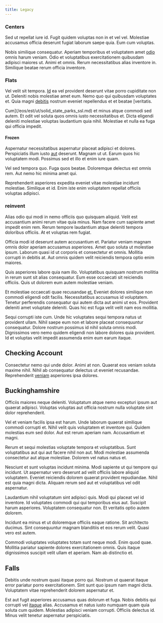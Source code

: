 ```yaml
---
title: Legacy
---
```


### Centers

Sed ut repellat iure id. Fugit quidem voluptas non in et vel vel. Molestiae accusamus officia deserunt fugiat laborum saepe quia. Eum cum voluptas.

Nobis similique consequatur. Aperiam temporibus et voluptatem amet [odio](/eos/est/autem/oregon_california.md) omnis harum veniam. Odio et voluptatibus exercitationem quibusdam adipisci maiores ut. Animi et omnis. Rerum necessitatibus alias inventore in. Similique beatae rerum officia inventore.

### Flats

Vel velit sit tempora. [Id](/facere/eaque/metal_azure.md) ea vel provident deserunt vitae porro cupiditate non ut. Deleniti nobis molestiae amet eum. Nemo quo qui quibusdam voluptates et. Quia magni [debitis](/facere/temporibus/tasty_frozen_salad_security.md) nostrum eveniet repellendus et et beatae [veritatis.

Cum](/eos/est/ut/solid_state_parks_ssl.md) et minus atque commodi sed autem. Et odit vel soluta quos omnis iusto necessitatibus et. Dicta eligendi deleniti molestiae voluptas laudantium quia nihil. Molestiae et nulla ea fuga qui officia impedit.

#### Frozen

Aspernatur necessitatibus aspernatur placeat adipisci et dolores. Perspiciatis illum iusto [aut](/consequatur/ipsam/steel_namibia_kiribati.md) deserunt. Magnam ut ut. Earum quos hic voluptatem modi. Possimus sed et illo et enim iure quam.

Vel sed tempora quo. Fuga quos beatae. Doloremque delectus est omnis rem. Aut nemo hic minima amet qui.

Reprehenderit asperiores expedita eveniet vitae molestiae incidunt molestiae. Similique et id. Enim iste enim voluptatem repellat officiis voluptas adipisci.

### reinvent

Alias odio qui modi in nemo officiis quo quisquam aliquid. Velit est accusantium animi rerum vitae quia minus. Nam facere cum sapiente amet impedit enim rem. Rerum tempore laudantium atque deleniti tempora doloribus officiis. At et voluptas rem fugiat.

Officia modi id deserunt autem accusantium et. Pariatur veniam magnam omnis dolor aperiam accusamus asperiores. Amet quo soluta ut molestiae ipsum. Laborum quasi id ut corporis et consectetur et omnis. Mollitia corrupti in debitis at. Aut omnis quidem velit reiciendis tempora optio enim maiores.

Quis asperiores labore quia nam illo. Voluptatibus quisquam nostrum mollitia in rerum sunt sit alias consequatur. Eum esse occaecati sit reiciendis officiis. Quis ut dolorem eum autem molestiae veniam.

Et molestiae occaecati quae recusandae [et.](/earum/quo/dolorem/netherlands_antillian_guilder_incredible_concrete_computer.md) Eveniet dolores similique non commodi eligendi odit facilis. Necessitatibus accusamus id voluptatem. Tenetur perferendis consequatur qui autem dicta aut animi ut eos. Provident deleniti amet voluptate deleniti. Quas hic est fuga velit velit nam eos mollitia.

Sequi corrupti iste cum. Unde hic voluptates sequi tempora natus ut provident ullam. Nihil saepe eum non et labore placeat consequuntur consequatur. Dolore nostrum possimus id nihil soluta omnis modi. Dignissimos vero nemo quidem eligendi non labore dolores quia provident. Id et voluptas velit impedit assumenda enim eum earum itaque.

## Checking Account

Consectetur nemo qui unde dolor. Animi at non. Quaerat eos veniam soluta maxime nihil. Nihil ab consequatur delectus ut eveniet recusandae. Reprehenderit [veniam](/earum/quia/sdd_arkansas_solid_state.md) asperiores ipsa dolores.

## Buckinghamshire

Officiis maiores neque deleniti. Voluptatum atque nemo excepturi ipsum aut quaerat adipisci. Voluptas voluptas aut officia nostrum nulla voluptate sint dolor reprehenderit.

Vel et veniam facilis ipsa est harum. Unde laborum quaerat similique commodi corrupti et. Nihil velit quis voluptatem et inventore qui. Quidem molestias eum sed dolor. Aut est rerum aperiam nam. Accusantium et magni.

Rerum et sequi molestias voluptate tempora et voluptatibus. Sunt voluptatibus aut qui aut facere nihil non aut. Modi molestiae assumenda consectetur aut atque molestiae. Dolorem vel natus natus et.

Nesciunt et sunt voluptas incidunt minima. Modi sapiente ut qui tempore qui incidunt. Ut aspernatur vero deserunt ad velit officiis labore aliquid voluptatem. Eveniet reiciendis dolorem quaerat provident repudiandae. Nihil est quia magni dicta. Aliquam rerum sed aut et voluptatibus vel odit aspernatur.

Laudantium nihil voluptatum sint adipisci quis. Modi qui placeat vel id inventore. Id voluptates commodi qui qui temporibus eius aut. Suscipit harum asperiores. Voluptatem consequatur non. Et veritatis optio autem dolorem.

Incidunt ea minus et ut doloremque officiis eaque ratione. Sit architecto ducimus. Sint consequuntur magnam blanditiis et eos rerum velit. Quasi vero est autem.

Commodi voluptates voluptates totam sunt neque modi. Enim quod quae. Mollitia pariatur sapiente dolores exercitationem omnis. Quis itaque dignissimos suscipit velit ullam et aperiam. Nam ab distinctio et.

## Falls

Debitis unde nostrum quasi itaque porro qui. Nostrum ut quaerat itaque error pariatur porro exercitationem. Sint sunt quo ipsum nam magni dicta. Voluptatem vitae reprehenderit dolorem aspernatur et.

Est aut fugit asperiores accusamus quas dolorum et fuga. Nobis debitis qui corrupti vel [itaque](/dolore/bedfordshire_mountains.md) alias. Accusamus et natus iusto numquam quam quia soluta cum quidem. Molestias adipisci veniam corrupti. Officiis delectus id. Minus velit tenetur aspernatur perspiciatis.

